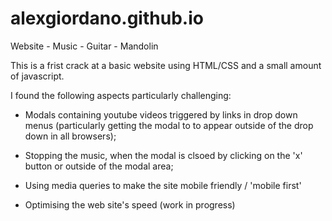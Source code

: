 # alexgiordano.github.io
Website - Music - Guitar - Mandolin

This is a frist crack at a basic website using HTML/CSS and a small amount of javascript. 

I found the following aspects particularly challenging:

  - Modals containing youtube videos triggered by links in drop down menus (particularly getting the modal to to appear outside of the drop down in all browsers);

  - Stopping the music, when the modal is clsoed by clicking on the 'x' button or outside of the modal area;

  - Using media queries to make the site mobile friendly / 'mobile first'

  - Optimising the web site's speed (work in progress)
